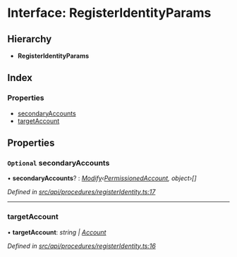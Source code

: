 # Interface: RegisterIdentityParams

## Hierarchy

* **RegisterIdentityParams**

## Index

### Properties

* [secondaryAccounts](registeridentityparams.md#optional-secondaryaccounts)
* [targetAccount](registeridentityparams.md#targetaccount)

## Properties

### `Optional` secondaryAccounts

• **secondaryAccounts**? : *[Modify](../globals.md#modify)‹[PermissionedAccount](permissionedaccount.md), object›[]*

*Defined in [src/api/procedures/registerIdentity.ts:17](https://github.com/PolymathNetwork/polymesh-sdk/blob/4f2fd432/src/api/procedures/registerIdentity.ts#L17)*

___

###  targetAccount

• **targetAccount**: *string | [Account](../classes/account.md)*

*Defined in [src/api/procedures/registerIdentity.ts:16](https://github.com/PolymathNetwork/polymesh-sdk/blob/4f2fd432/src/api/procedures/registerIdentity.ts#L16)*
